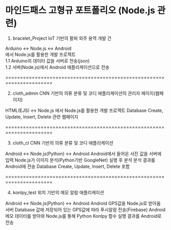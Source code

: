 # 마인드패스 고형규 포트폴리오 (Node.js 관련)

1. bracelet_Project
IoT 기반의 팔찌 외주 용역 개발 건

Arduino <-> Node.js <-> Android<br>
에서 Node.js를 활용한 개발 프로젝트<br>
1.1 Arduino의 데이터 값을 서버로 전송(json)<br>
1.2 서버(Node.js)에서 Android 애플리케이션으로 전송<br>

======================================================================

2. cloth_admin
CNN 기반의 의류 분류 및 코디 애플리케이션의 관리자 페이지(웹페이지)

HTML(EJS) <-> Node.js
에서 Node.js를 활용한 개발 프로젝트
Database Create, Update, Insert, Delete 관련 웹페이지

======================================================================

3. cloth_cl
CNN 기반의 의류 분류 및 코디 애플리케이션

Android <-> Node.js(Python) <-> Android
Android에서 들어온 사진 값을 서버에 입력
Node.js가 이미지 분석(Python기반 GoogleNet) 실행 후 분석
분석 결과를 Android에 전송
Database Create, Update, Insert, Delete 포함

======================================================================

4. konlpy_test
위치 기반의 메모 알람 애플리케이션

Android <-> Node.js(Python) <-> Android
Android GPS값을 Node.js로 받아옴
서버 Database 값에 저장되어 있는 GPS값에 따라 푸시알람 전송(Firebase)
Android 메모 데이터를 받아와 Node.js를 통해 Python Konlpy 함수 실행
결과를 Android로 전송




